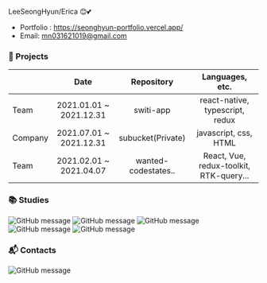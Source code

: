 LeeSeongHyun/Erica 😊💕  
- Portfolio : https://seonghyun-portfolio.vercel.app/
- Email: mn031621019@gmail.com

### 📂 Projects
|            |           Date          |      Repository     |              Languages, etc.             |
|------------|:-----------------------:|:-------------------:|:----------------------------------------:|
|    Team    | 2021.01.01 ~ 2021.12.31 |      switi-app      |       react-native, typescript, redux    |
|   Company  | 2021.07.01 ~ 2021.12.31 |  subucket(Private)  |             javascript, css, HTML        |
|    Team    | 2021.02.01 ~ 2021.04.07 | wanted-codestates.. |  React, Vue, redux-toolkit, RTK-query... |


<!--
**Lee-Seonghyun316/Lee-Seonghyun316** is a ✨ _special_ ✨ repository because its `README.md` (this file) appears on your GitHub profile.

Here are some ideas to get you started:

- 🔭 I’m currently working on ...
- 🌱 I’m currently learning ...
- 👯 I’m looking to collaborate on ...
- 🤔 I’m looking for help with ...
- 💬 Ask me about ...
- 📫 How to reach me: ...
- 😄 Pronouns: ...
- ⚡ Fun fact: ...
-->

### 📚 Studies
![GitHub message](https://img.shields.io/badge/React-black?style=flat&logo=react) ![GitHub message](https://img.shields.io/badge/React_Native-764abc?style=flat&logo=react&logoColor=white) ![GitHub message](https://img.shields.io/badge/Python-3776ab?style=flat&logo=python&logoColor=white) ![GitHub message](https://img.shields.io/badge/Javascript-F7DF1E?style=flat&logo=javascript&logoColor=white) ![GitHub message](https://img.shields.io/badge/Typescript-3178c6?style=flat&logo=typescript&logoColor=white)
### 📬 Contacts
![GitHub message](https://img.shields.io/badge/mn031621019@gmail.com-d14836?style=flat&logo=gmail&logoColor=white) 
